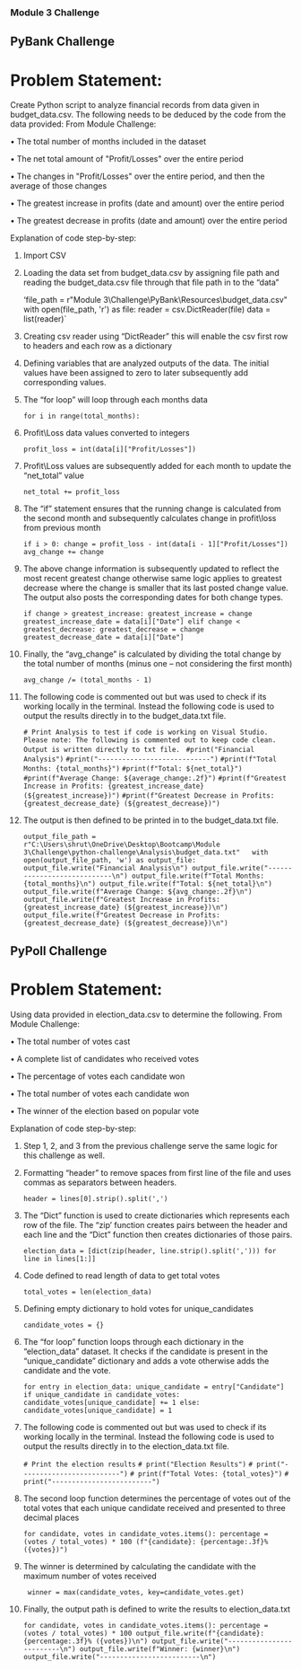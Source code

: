 ### Module 3 Challenge

## PyBank Challenge

# Problem Statement:

Create Python script to analyze financial records from data given in budget_data.csv.  The following needs to be deduced by the code from the data provided:
From Module Challenge:

•	The total number of months included in the dataset

•	The net total amount of "Profit/Losses" over the entire period

•	The changes in "Profit/Losses" over the entire period, and then the average of those changes

•	The greatest increase in profits (date and amount) over the entire period

•	The greatest decrease in profits (date and amount) over the entire period

Explanation of code step-by-step:

1.	Import CSV

2.	Loading the data set from budget_data.csv by assigning file path and reading the budget_data.csv file through that file path in to the “data” 

	‘file_path = r"Module 3\Challenge\PyBank\Resources\budget_data.csv"  
 	with open(file_path, 'r') as file:
 	reader = csv.DictReader(file)
 	data = list(reader)`

3.	Creating csv reader using “DictReader” this will enable the csv first row to headers and each row as a dictionary

4.	Defining variables that are analyzed outputs of the data. The initial values have been assigned to zero to later subsequently add corresponding values. 

5.	The “for loop” will loop through each months data

	`for i in range(total_months):`

6.	Profit\Loss data values converted to integers

	`profit_loss = int(data[i]["Profit/Losses"])`
7.	Profit\Loss values are subsequently added for each month to update the “net_total” value

	`net_total += profit_loss`

8.	The “if” statement ensures that the running change is calculated from the second month and subsequently calculates change in profit\loss from previous month

	`if i > 0:
        	change = profit_loss - int(data[i - 1]["Profit/Losses"])
   		avg_change += change`

9.	The above change information is subsequently updated to reflect the most recent greatest change otherwise same logic applies to greatest decrease where the change is smaller that its last posted change value. The output also posts the corresponding dates for both change types. 

	`if change > greatest_increase:
            greatest_increase = change
            greatest_increase_date = data[i]["Date"]
        elif change < greatest_decrease:
            greatest_decrease = change
            greatest_decrease_date = data[i]["Date"]`

10.	Finally, the “avg_change” is calculated by dividing the total change by the total number of months (minus one – not considering the first month)

	`avg_change /= (total_months - 1)`

11.	The following code is commented out but was used to check if its working locally in the terminal. Instead the following code is used to output the results directly in to the budget_data.txt file. 

	`# Print Analysis to test if code is working on Visual Studio. Please note: The following is commented out to keep code clean. Output is written directly to txt file. `
	`#print("Financial Analysis")`
	`#print("----------------------------")`
	`#print(f"Total Months: {total_months}")`
	`#print(f"Total: ${net_total}")`
	`#print(f"Average Change: ${average_change:.2f}")`
	`#print(f"Greatest Increase in Profits: {greatest_increase_date} (${greatest_increase})")`
	`#print(f"Greatest Decrease in Profits: {greatest_decrease_date} (${greatest_decrease})")`

12.	The output is then defined to be printed in to the budget_data.txt file.

	`output_file_path = r"C:\Users\shrut\OneDrive\Desktop\Bootcamp\Module 3\Challenge\python-challenge\Analysis\budget_data.txt"  
	with open(output_file_path, 'w') as output_file:
    	output_file.write("Financial Analysis\n")
    	output_file.write("----------------------------\n")
    	output_file.write(f"Total Months: {total_months}\n")
    	output_file.write(f"Total: ${net_total}\n")
   	output_file.write(f"Average Change: ${avg_change:.2f}\n")
    	output_file.write(f"Greatest Increase in Profits: {greatest_increase_date} (${greatest_increase})\n")
    	output_file.write(f"Greatest Decrease in Profits: {greatest_decrease_date} (${greatest_decrease})\n")`

## PyPoll Challenge

# Problem Statement:

Using data provided in election_data.csv to determine the following.
From Module Challenge:

•	The total number of votes cast

•	A complete list of candidates who received votes

•	The percentage of votes each candidate won

•	The total number of votes each candidate won

•	The winner of the election based on popular vote

Explanation of code step-by-step:

1.	Step 1, 2, and 3 from the previous challenge serve the same logic for this challenge as well. 

2.	Formatting “header” to remove spaces from first line of the file and uses commas as separators between headers.

	`header = lines[0].strip().split(',')`

3.	The “Dict” function is used to create dictionaries which represents each row of the file. The “zip’ function creates pairs between the header and each line and the “Dict” function  then creates dictionaries of 	those pairs.  

	`election_data = [dict(zip(header, line.strip().split(','))) for line in lines[1:]]`

4.	Code defined to read length of data to get total votes

	`total_votes = len(election_data)`

5.	Defining empty dictionary to hold votes for unique_candidates

	`candidate_votes = {}`

6.	The “for loop” function loops through each dictionary in the “election_data” dataset. It checks if the candidate is present in the “unique_candidate” dictionary and adds a vote otherwise adds the candidate and 	the vote. 

	`for entry in election_data:
    		unique_candidate = entry["Candidate"]
    		if unique_candidate in candidate_votes:
        	candidate_votes[unique_candidate] += 1
    	else:
        	candidate_votes[unique_candidate] = 1`

13.	The following code is commented out but was used to check if its working locally in the terminal. Instead the following code is used to output the results directly in to the election_data.txt file. 

	`# Print the election results`
  	`# print("Election Results")`
 	`# print("-------------------------")`
 	`# print(f"Total Votes: {total_votes}")`
 	`# print("-------------------------")`

14.	The second loop function determines the percentage of votes out of the total votes that each unique candidate received and presented to three decimal places

	`for candidate, votes in candidate_votes.items():
    		percentage = (votes / total_votes) * 100
    		(f"{candidate}: {percentage:.3f}% ({votes})")`

15.	The winner is determined by calculating the candidate with the maximum number of votes received

	` winner = max(candidate_votes, key=candidate_votes.get)`

16.	Finally, the output path is defined to write the results to election_data.txt

	`for candidate, votes in candidate_votes.items():
        	percentage = (votes / total_votes) * 100
        	output_file.write(f"{candidate}: {percentage:.3f}% ({votes})\n")
        	output_file.write("-------------------------\n")
    		output_file.write(f"Winner: {winner}\n")
    		output_file.write("-------------------------\n")`
